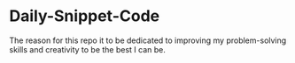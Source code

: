 # Daily-Snippet-Code
The reason for this repo it to be dedicated to improving my problem-solving skills and creativity to be the best I can be.
